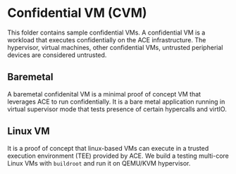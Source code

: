 # Confidential VM (CVM)
This folder contains sample confidential VMs. A confidential VM is a workload that executes confidentially on the ACE infrastructure. The hypervisor, virtual machines, other confidential VMs, untrusted peripherial devices are considered untrusted.

## Baremetal
A baremetal confidenital VM is a minimal proof of concept VM that leverages ACE to run confidentially. It is a bare metal application running in virtual supervisor mode that tests presence of certain hypercalls and virtIO.

## Linux VM
It is a proof of concept that linux-based VMs can execute in a trusted execution environment (TEE) provided by ACE. We build a testing multi-core Linux VMs with `buildroot` and run it on QEMU/KVM hypervisor.
